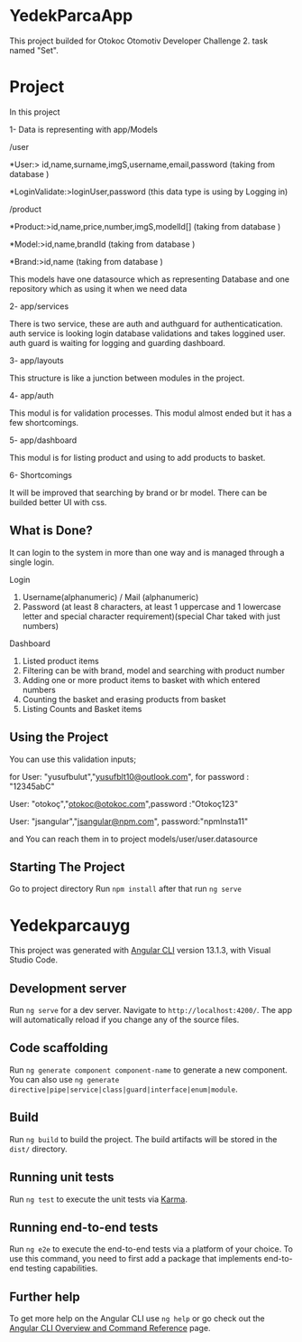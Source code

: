 # YedekParcaApp
This project builded for Otokoc Otomotiv Developer Challenge 2. task named "Set".

# Project
In this project

1- Data is representing with app/Models

/user

*User:> id,name,surname,imgS,username,email,password (taking from database )

*LoginValidate:>loginUser,password (this data type is using by Logging in)

/product

*Product:>id,name,price,number,imgS,modelId[] (taking from database )

*Model:>id,name,brandId (taking from database )

*Brand:>id,name (taking from database )

This models have one datasource which as representing Database and one repository which as using it when we need data 

2- app/services

There is two service, these are auth and authguard for authenticatication.
auth service is looking login database validations and takes loggined user.
auth guard is waiting for logging and guarding dashboard.


3- app/layouts

This structure is like a junction between modules in the project.

4- app/auth

This modul is for validation processes.
This modul almost ended but it has a few shortcomings.

5- app/dashboard

This modul is for listing product and using to add products to basket.

6- Shortcomings

It will be improved that searching by brand or br model.
There can be builded better UI with css.



## What is Done?

It can login to the system in more than one way and is managed through a single login.

Login

1. Username(alphanumeric) / Mail (alphanumeric)
2. Password (at least 8 characters, at least 1 uppercase and 1 lowercase letter and special character requirement)(special Char taked with just numbers)


Dashboard

1. Listed product items
2. Filtering can be with brand, model and searching with product number
3. Adding one or more  product items to basket with which entered numbers
4. Counting the basket and erasing products from basket
5. Listing Counts and Basket items

## Using the Project

You can use this validation inputs; 

for User: "yusufbulut","yusufblt10@outlook.com", for password : "12345abC"

User: "otokoç","otokoc@otokoc.com",password :"Otokoç123"

User: "jsangular","jsangular@npm.com", password:"npmInsta11"

and You can reach them in to project models/user/user.datasource

## Starting The Project

Go to project directory
Run `npm install` after that run `ng serve`



# Yedekparcauyg

This project was generated with [Angular CLI](https://github.com/angular/angular-cli) version 13.1.3, with Visual Studio Code.

## Development server

Run `ng serve` for a dev server. Navigate to `http://localhost:4200/`. The app will automatically reload if you change any of the source files.

## Code scaffolding

Run `ng generate component component-name` to generate a new component. You can also use `ng generate directive|pipe|service|class|guard|interface|enum|module`.

## Build

Run `ng build` to build the project. The build artifacts will be stored in the `dist/` directory.

## Running unit tests

Run `ng test` to execute the unit tests via [Karma](https://karma-runner.github.io).

## Running end-to-end tests

Run `ng e2e` to execute the end-to-end tests via a platform of your choice. To use this command, you need to first add a package that implements end-to-end testing capabilities.

## Further help

To get more help on the Angular CLI use `ng help` or go check out the [Angular CLI Overview and Command Reference](https://angular.io/cli) page.

